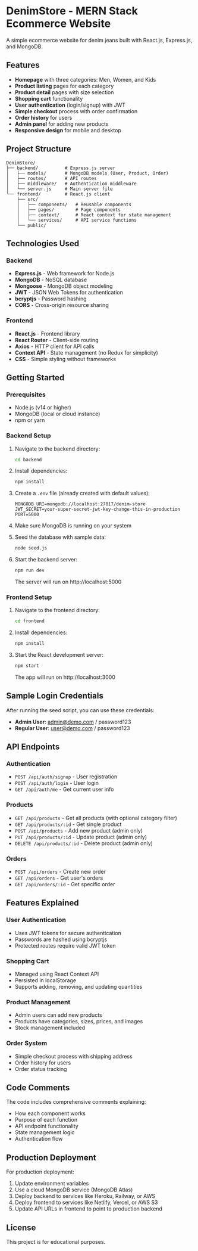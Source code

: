 # DenimStore - MERN Stack Ecommerce Website

A simple ecommerce website for denim jeans built with React.js, Express.js, and MongoDB.

## Features

- **Homepage** with three categories: Men, Women, and Kids
- **Product listing** pages for each category
- **Product detail** pages with size selection
- **Shopping cart** functionality
- **User authentication** (login/signup) with JWT
- **Simple checkout** process with order confirmation
- **Order history** for users
- **Admin panel** for adding new products
- **Responsive design** for mobile and desktop

## Project Structure

```
DenimStore/
├── backend/          # Express.js server
│   ├── models/       # MongoDB models (User, Product, Order)
│   ├── routes/       # API routes
│   ├── middleware/   # Authentication middleware
│   └── server.js     # Main server file
└── frontend/         # React.js client
    ├── src/
    │   ├── components/   # Reusable components
    │   ├── pages/        # Page components
    │   ├── context/      # React context for state management
    │   └── services/     # API service functions
    └── public/
```

## Technologies Used

### Backend

- **Express.js** - Web framework for Node.js
- **MongoDB** - NoSQL database
- **Mongoose** - MongoDB object modeling
- **JWT** - JSON Web Tokens for authentication
- **bcryptjs** - Password hashing
- **CORS** - Cross-origin resource sharing

### Frontend

- **React.js** - Frontend library
- **React Router** - Client-side routing
- **Axios** - HTTP client for API calls
- **Context API** - State management (no Redux for simplicity)
- **CSS** - Simple styling without frameworks

## Getting Started

### Prerequisites

- Node.js (v14 or higher)
- MongoDB (local or cloud instance)
- npm or yarn

### Backend Setup

1. Navigate to the backend directory:

   ```bash
   cd backend
   ```

2. Install dependencies:

   ```bash
   npm install
   ```

3. Create a `.env` file (already created with default values):

   ```
   MONGODB_URI=mongodb://localhost:27017/denim-store
   JWT_SECRET=your-super-secret-jwt-key-change-this-in-production
   PORT=5000
   ```

4. Make sure MongoDB is running on your system

5. Seed the database with sample data:

   ```bash
   node seed.js
   ```

6. Start the backend server:
   ```bash
   npm run dev
   ```
   The server will run on http://localhost:5000

### Frontend Setup

1. Navigate to the frontend directory:

   ```bash
   cd frontend
   ```

2. Install dependencies:

   ```bash
   npm install
   ```

3. Start the React development server:
   ```bash
   npm start
   ```
   The app will run on http://localhost:3000

## Sample Login Credentials

After running the seed script, you can use these credentials:

- **Admin User**: admin@demo.com / password123
- **Regular User**: user@demo.com / password123

## API Endpoints

### Authentication

- `POST /api/auth/signup` - User registration
- `POST /api/auth/login` - User login
- `GET /api/auth/me` - Get current user info

### Products

- `GET /api/products` - Get all products (with optional category filter)
- `GET /api/products/:id` - Get single product
- `POST /api/products` - Add new product (admin only)
- `PUT /api/products/:id` - Update product (admin only)
- `DELETE /api/products/:id` - Delete product (admin only)

### Orders

- `POST /api/orders` - Create new order
- `GET /api/orders` - Get user's orders
- `GET /api/orders/:id` - Get specific order

## Features Explained

### User Authentication

- Uses JWT tokens for secure authentication
- Passwords are hashed using bcryptjs
- Protected routes require valid JWT token

### Shopping Cart

- Managed using React Context API
- Persisted in localStorage
- Supports adding, removing, and updating quantities

### Product Management

- Admin users can add new products
- Products have categories, sizes, prices, and images
- Stock management included

### Order System

- Simple checkout process with shipping address
- Order history for users
- Order status tracking

## Code Comments

The code includes comprehensive comments explaining:

- How each component works
- Purpose of each function
- API endpoint functionality
- State management logic
- Authentication flow

## Production Deployment

For production deployment:

1. Update environment variables
2. Use a cloud MongoDB service (MongoDB Atlas)
3. Deploy backend to services like Heroku, Railway, or AWS
4. Deploy frontend to services like Netlify, Vercel, or AWS S3
5. Update API URLs in frontend to point to production backend

## License

This project is for educational purposes.
